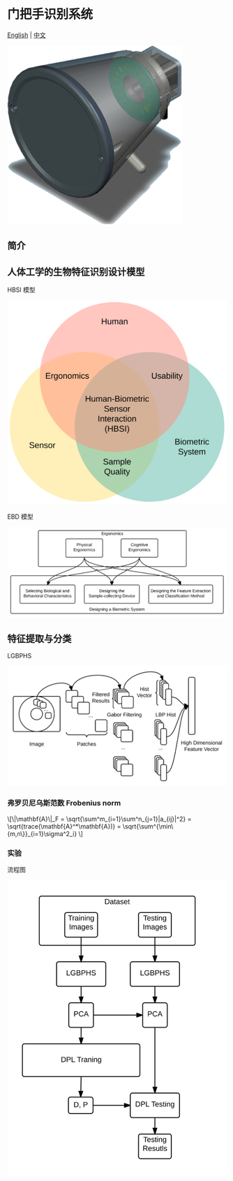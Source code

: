 门把手识别系统
======================

[English](/) | [中文](/cn/)

![DKHRS](/images/fig_device.png)

## 简介

## 人体工学的生物特征识别设计模型 ##

HBSI 模型

![HBSI model](/images/fig_hbsi.svg)

EBD 模型

![EBD model](/images/fig_newmodel.svg)

## 特征提取与分类

LGBPHS

![LGBPHS Method](/images/fig_lgbphs.svg)

### 弗罗贝尼乌斯范数 Frobenius norm ###

\\[\\|\\mathbf{A}\\|\_F = \\sqrt{\\sum^m\_{i=1}\\sum^n\_{j=1}|a\_{ij}|^2} = \\sqrt{trace(\\mathbf{A}^\*\\mathbf{A})} = \\sqrt{\\sum^{\\min\\{m,n\\}}\_{i=1}\\sigma^2\_i} \\]

### 实验 ###

流程图

![Flowchart](/images/fig_flowchart.svg)

